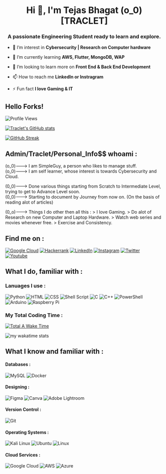 <h1 align="center">Hi 👋, I'm Tejas Bhagat (o_0) [TRACLET]</h1>
<h3 align="center">A passionate Engineering Student ready to learn and explore.</h3>

- 🔭 I’m interest in **Cybersecurity | Research on Computer hardware**

- 🌱 I’m currently learning **AWS, Flutter, MongoDB, WAP**

- 👯 I’m looking to learn more on **Front End & Back End Development**

- 📫 How to reach me **LinkedIn or Instragram**

- ⚡ Fun fact **I love Gaming & IT**

## Hello Forks!

![Profile Views](https://komarev.com/ghpvc/?username=TejasPBhagat&color=6ad600)

[![Traclet's GitHub stats](https://github-readme-stats.vercel.app/api?username=TejasPBhagat&show_icons=true&theme=chartreuse-dark)](https://github.com/anuraghazra/github-readme-stats)

[![GitHub Streak](https://github-readme-streak-stats.herokuapp.com/?user=TejasPBhagat&theme=chartreuse-dark)](https://git.io/streak-stats)

## Admin/Traclet/Personal_Info$$ whoami :

(o_0)---> I am SimpleGuy, a person who likes to manage stuff.   
(o_0)---> I am self learner, whose interest is towards Cybersecurity and Cloud.
 

(0_0)---> Done various things starting from Scratch to Intermediate Level, trying to get to Advance Level soon.     
(0_0)---> Starting to document by Journey from now on. (On the basis of reading alot of articles)

(0_o)---> Things I do other then all this : 
	    > I love Gaming. 
	    > Do alot of Research on new Computer and Laptop Hardware. 
	    > Watch web series and movies whenever free. 
	    > Exercise and Consistency. 

## Find me on :

[![Google Cloud](https://img.shields.io/badge/Google_Cloud-4285F4?style=for-the-badge&logo=google-cloud&logoColor=white)](https://www.cloudskillsboost.google/public_profiles/7ec928bc-5a6b-463d-a55a-b1fe4d696e81)
[![Hackerrank](https://img.shields.io/badge/-Hackerrank-2EC866?style=for-the-badge&logo=HackerRank&logoColor=white)](https://www.hackerrank.com/glisspaul123)
[![LinkedIn](https://img.shields.io/badge/LinkedIn-0077B5?style=for-the-badge&logo=linkedin&logoColor=white)](https://www.linkedin.com/in/tejas-prashant-bhagat/)
[![Instagram](https://img.shields.io/badge/Instagram-E4405F?style=for-the-badge&logo=instagram&logoColor=white)](https://www.instagram.com/_tejasb13_/)
[![Twitter](https://img.shields.io/badge/Twitter-1DA1F2?style=for-the-badge&logo=twitter&logoColor=white)](https://twitter.com/TejasPBhagat)
[![Youtube](https://img.shields.io/badge/YouTube-FF0000?style=for-the-badge&logo=youtube&logoColor=white)](https://www.youtube.com/c/Technometrypro)

## What I do, familiar with :

### Lanuages I use :

<!-- [![All Languages](https://github-readme-stats.vercel.app/api?username=TejasPBhagat)](https://github.com/TejasPBhagat/github-readme-stats) -->

![Python](https://img.shields.io/badge/python-3670A0?style=for-the-badge&logo=python&logoColor=ffdd54)
![HTML](https://img.shields.io/badge/HTML-239120?style=for-the-badge&logo=html5&logoColor=white)
![CSS](https://img.shields.io/badge/CSS-239120?&style=for-the-badge&logo=css3&logoColor=white)
![Shell Script](https://img.shields.io/badge/shell_script-%23121011.svg?style=for-the-badge&logo=gnu-bash&logoColor=white)
![C](https://img.shields.io/badge/c-%2300599C.svg?style=for-the-badge&logo=c&logoColor=white)
![C++](https://img.shields.io/badge/c++-%2300599C.svg?style=for-the-badge&logo=c%2B%2B&logoColor=white)
![PowerShell](https://img.shields.io/badge/PowerShell-5391FE?style=for-the-badge&logo=PowerShell&logoColor=white)
![Arduino](https://img.shields.io/badge/-Arduino-00979D?style=for-the-badge&logo=Arduino&logoColor=white)
![Raspberry Pi](https://img.shields.io/badge/-RaspberryPi-C51A4A?style=for-the-badge&logo=Raspberry-Pi)

### My Total Coding Time :

[![Total A Wake Time](https://wakatime.com/badge/user/bbf920af-c8da-415d-bd51-a5938b9fd8a9.svg)](https://wakatime.com/@bbf920af-c8da-415d-bd51-a5938b9fd8a9)	

![my wakatime stats](https://github-readme-stats.vercel.app/api/wakatime?username=traclet_1303&theme=chartreuse-dark)

<!-- ![My github activity graph](https://activity-graph.herokuapp.com/graph?username=traclet_1303&theme=react-dark&custom_title=My%20Commits%20Graph%20&hide_border=true)  -->


## What I know and familiar with :

#### Databases :

![MySQL](https://img.shields.io/badge/MySQL-00000F?style=for-the-badge&logo=mysql&logoColor=white)
![Docker](https://img.shields.io/badge/docker-%230db7ed.svg?style=for-the-badge&logo=docker&logoColor=white)

#### Designing :

![Figma](https://img.shields.io/badge/Figma-F24E1E?style=for-the-badge&logo=figma&logoColor=white)
![Canva](https://img.shields.io/badge/Canva-%2300C4CC.svg?&style=for-the-badge&logo=Canva&logoColor=white)
![Adobe Lightroom](https://img.shields.io/badge/Adobe%20Lightroom-31A8FF?style=for-the-badge&logo=Adobe%20Lightroom&logoColor=white)

#### Version Control :

![Git](https://img.shields.io/badge/GIT-E44C30?style=for-the-badge&logo=git&logoColor=white)

#### Operating Systems :

![Kali Linux](https://img.shields.io/badge/Kali_Linux-557C94?style=for-the-badge&logo=kali-linux&logoColor=white)
![Ubuntu](https://img.shields.io/badge/Ubuntu-E95420?style=for-the-badge&logo=ubuntu&logoColor=white)
![Linux](https://img.shields.io/badge/Linux-FCC624?style=for-the-badge&logo=linux&logoColor=black)

#### Cloud Services :

![Google Cloud](https://img.shields.io/badge/GoogleCloud-%234285F4.svg?style=for-the-badge&logo=google-cloud&logoColor=white)
![AWS](https://img.shields.io/badge/AWS-%23FF9900.svg?style=for-the-badge&logo=amazon-aws&logoColor=white)
![Azure](https://img.shields.io/badge/azure-%230072C6.svg?style=for-the-badge&logo=microsoftazure&logoColor=white)
